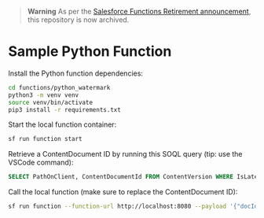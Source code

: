 > **Warning**
> As per the [Salesforce Functions Retirement announcement](https://devcenter.heroku.com/articles/salesforce-functions-retirement), this repository is now archived.

# Sample Python Function

Install the Python function dependencies:
```sh
cd functions/python_watermark
python3 -m venv venv
source venv/bin/activate
pip3 install -r requirements.txt
```

Start the local function container:
```sh
sf run function start
```

Retrieve a ContentDocument ID by running this SOQL query (tip: use the VSCode command):
```sql
SELECT PathOnClient, ContentDocumentId FROM ContentVersion WHERE IsLatest=true
```

Call the local function (make sure to replace the ContentDocument ID):
```sh
sf run function --function-url http://localhost:8080 --payload '{"docId": "069DK000001i2QBYAY"}'
```
